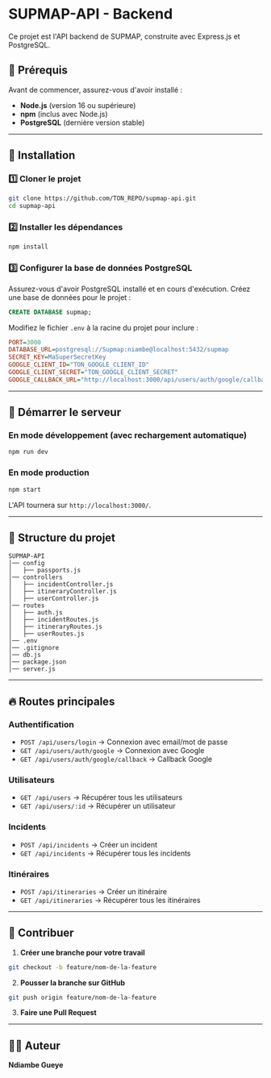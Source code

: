 # SUPMAP-API - Backend

Ce projet est l'API backend de SUPMAP, construite avec Express.js et PostgreSQL.

## 📌 Prérequis

Avant de commencer, assurez-vous d'avoir installé :
- **Node.js** (version 16 ou supérieure)
- **npm** (inclus avec Node.js)
- **PostgreSQL** (dernière version stable)

---

## 🚀 Installation

### 1️⃣ Cloner le projet
```bash
git clone https://github.com/TON_REPO/supmap-api.git
cd supmap-api
```

### 2️⃣ Installer les dépendances
```bash
npm install
```

### 3️⃣ Configurer la base de données PostgreSQL

Assurez-vous d'avoir PostgreSQL installé et en cours d'exécution. Créez une base de données pour le projet :

```sql
CREATE DATABASE supmap;
```

Modifiez le fichier `.env` à la racine du projet pour inclure :
```ini
PORT=3000
DATABASE_URL=postgresql://Supmap:niambe@localhost:5432/supmap
SECRET_KEY=MaSuperSecretKey
GOOGLE_CLIENT_ID="TON_GOOGLE_CLIENT_ID"
GOOGLE_CLIENT_SECRET="TON_GOOGLE_CLIENT_SECRET"
GOOGLE_CALLBACK_URL="http://localhost:3000/api/users/auth/google/callback"
```

---

## 🏃 Démarrer le serveur

### En mode développement (avec rechargement automatique)
```bash
npm run dev
```

### En mode production
```bash
npm start
```

L'API tournera sur `http://localhost:3000/`.

---

## 📁 Structure du projet

```
SUPMAP-API
│── config
│   ├── passports.js
│── controllers
│   ├── incidentController.js
│   ├── itineraryController.js
│   ├── userController.js
│── routes
│   ├── auth.js
│   ├── incidentRoutes.js
│   ├── itineraryRoutes.js
│   ├── userRoutes.js
│── .env
│── .gitignore
│── db.js
│── package.json
│── server.js
```

---

## 🔥 Routes principales

### Authentification
- `POST /api/users/login` → Connexion avec email/mot de passe
- `GET /api/users/auth/google` → Connexion avec Google
- `GET /api/users/auth/google/callback` → Callback Google

### Utilisateurs
- `GET /api/users` → Récupérer tous les utilisateurs
- `GET /api/users/:id` → Récupérer un utilisateur

### Incidents
- `POST /api/incidents` → Créer un incident
- `GET /api/incidents` → Récupérer tous les incidents

### Itinéraires
- `POST /api/itineraries` → Créer un itinéraire
- `GET /api/itineraries` → Récupérer tous les itinéraires

---

## 🔄 Contribuer

1. **Créer une branche pour votre travail**
```bash
git checkout -b feature/nom-de-la-feature
```
2. **Pousser la branche sur GitHub**
```bash
git push origin feature/nom-de-la-feature
```
3. **Faire une Pull Request**

---

## 👨‍💻 Auteur

**Ndiambe Gueye**

